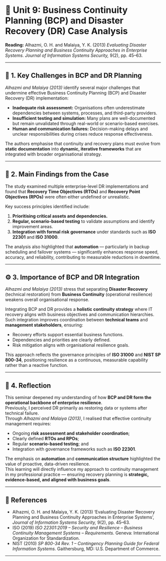 # 🧩 Unit 9: Business Continuity Planning (BCP) and Disaster Recovery (DR) Case Analysis  

**Reading:** Alhazmi, O. H. and Malaiya, Y. K. (2013) *Evaluating Disaster Recovery Planning and Business Continuity Approaches in Enterprise Systems.* *Journal of Information Systems Security,* 9(2), pp. 45–63.  

---

## 🧠 1. Key Challenges in BCP and DR Planning  

*Alhazmi and Malaiya (2013)* identify several major challenges that undermine effective Business Continuity Planning (BCP) and Disaster Recovery (DR) implementation:  

- **Inadequate risk assessment:** Organisations often underestimate dependencies between systems, processes, and third-party providers.  
- **Insufficient testing and simulation:** Many plans are well-documented but remain unvalidated through real-world or scenario-based exercises.  
- **Human and communication failures:** Decision-making delays and unclear responsibilities during crises reduce response effectiveness.  

The authors emphasise that continuity and recovery plans must evolve from **static documentation** into **dynamic, iterative frameworks** that are integrated with broader organisational strategy.  

---

## 🧩 2. Main Findings from the Case  

The study examined multiple enterprise-level DR implementations and found that **Recovery Time Objectives (RTOs)** and **Recovery Point Objectives (RPOs)** were often either undefined or unrealistic.  

Key success principles identified include:  

1. **Prioritising critical assets and dependencies.**  
2. **Regular, scenario-based testing** to validate assumptions and identify improvement areas.  
3. **Integration with formal risk governance** under standards such as **ISO 22301** and **ISO 31000**.  

The analysis also highlighted that **automation** — particularly in backup scheduling and failover systems — significantly enhances response speed, accuracy, and reliability, contributing to measurable reductions in downtime.  

---

## ⚙️ 3. Importance of BCP and DR Integration  

*Alhazmi and Malaiya (2013)* stress that separating **Disaster Recovery** (technical restoration) from **Business Continuity** (operational resilience) weakens overall organisational response.  

Integrating BCP and DR provides a **holistic continuity strategy** where IT recovery aligns with business objectives and communication hierarchies.  
Such integration improves coordination between **technical teams** and **management stakeholders**, ensuring:  

- Recovery efforts support essential business functions.  
- Dependencies and priorities are clearly defined.  
- Risk mitigation aligns with organisational resilience goals.  

This approach reflects the governance principles of **ISO 31000** and **NIST SP 800-34**, positioning resilience as a continuous, measurable capability rather than a reactive function.  

---

## 💬 4. Reflection  

This seminar deepened my understanding of how **BCP and DR form the operational backbone of enterprise resilience**.  
Previously, I perceived DR primarily as restoring data or systems after technical failure.  
Through *Alhazmi and Malaiya (2013)*, I realised that effective continuity management requires:  

- Ongoing **risk assessment and stakeholder coordination**;  
- Clearly defined **RTOs and RPOs**;  
- Regular **scenario-based testing**; and  
- Integration with governance frameworks such as **ISO 22301**.  

The emphasis on **automation** and **communication structure** highlighted the value of proactive, data-driven resilience.  
This learning will directly influence my approach to continuity management in my professional practice — ensuring recovery planning is **strategic, evidence-based, and aligned with business goals**.  

---

## 🔖 References  

- Alhazmi, O. H. and Malaiya, Y. K. (2013) ‘Evaluating Disaster Recovery Planning and Business Continuity Approaches in Enterprise Systems’, *Journal of Information Systems Security,* 9(2), pp. 45–63.  
- ISO (2019) *ISO 22301:2019 – Security and Resilience – Business Continuity Management Systems – Requirements.* Geneva: International Organization for Standardization.  
- NIST (2010) *SP 800-34 Rev. 1 – Contingency Planning Guide for Federal Information Systems.* Gaithersburg, MD: U.S. Department of Commerce.  

---
